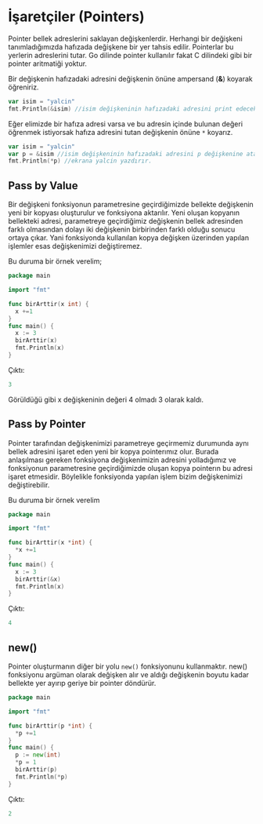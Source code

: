 # İşaretçiler (Pointers)

Pointer bellek adreslerini saklayan değişkenlerdir. Herhangi bir değişkeni tanımladığımızda hafızada değişkene bir yer tahsis edilir. Pointerlar bu yerlerin adreslerini tutar. Go dilinde pointer kullanılır fakat C dilindeki gibi bir pointer aritmatiği yoktur.

Bir değişkenin hafızadaki adresini değişkenin önüne ampersand (**&**) koyarak öğreniriz. 
```go
var isim = "yalcin"
fmt.Println(&isim) //isim değişkeninin hafızadaki adresini print edecek, örnek olarak 0xc000010200
```
Eğer elimizde bir hafıza adresi varsa ve bu adresin içinde bulunan değeri öğrenmek istiyorsak hafıza adresini tutan değişkenin önüne `*`  koyarız.
```go
var isim = "yalcin"
var p = &isim //isim değişkeninin hafızadaki adresini p değişkenine atadık
fmt.Println(*p) //ekrana yalcin yazdırır.
```

## Pass by Value

Bir değişkeni fonksiyonun parametresine geçirdiğimizde bellekte değişkenin yeni bir kopyası oluşturulur ve fonksiyona aktarılır. Yeni oluşan kopyanın bellekteki adresi, parametreye geçirdiğimiz değişkenin bellek adresinden farklı olmasından dolayı iki değişkenin birbirinden farklı olduğu sonucu ortaya çıkar. Yani fonksiyonda kullanılan kopya değişken üzerinden yapılan işlemler esas değişkenimizi değiştiremez.

Bu duruma bir örnek verelim;
```go
package main

import "fmt"

func birArttir(x int) {
  x +=1
}
func main() {
  x := 3
  birArttir(x)
  fmt.Println(x) 
}
```
Çıktı:
```go
3
```
Görüldüğü gibi x değişkeninin değeri 4 olmadı 3 olarak kaldı.

## Pass by Pointer

Pointer tarafından değişkenimizi parametreye geçirmemiz durumunda aynı bellek adresini işaret eden yeni bir kopya pointerımız olur. Burada anlaşılması gereken fonksiyona değişkenimizin adresini yolladığımız ve fonksiyonun parametresine geçirdiğimizde oluşan kopya pointerın bu adresi işaret etmesidir. Böylelikle fonksiyonda yapılan işlem bizim değişkenimizi değiştirebilir.

Bu duruma bir örnek verelim

```go
package main

import "fmt"

func birArttir(x *int) {
  *x +=1
}
func main() {
  x := 3
  birArttir(&x)
  fmt.Println(x) 
}
```
Çıktı:
```go
4
```
## new()

Pointer oluşturmanın diğer bir yolu `new()` fonksiyonunu kullanmaktır.
new() fonksiyonu argüman olarak değişken alır ve aldığı değişkenin boyutu kadar bellekte yer ayırıp geriye bir pointer döndürür.
```go
package main

import "fmt"

func birArttir(p *int) {
  *p +=1
}
func main() {
  p := new(int)
  *p = 1		
  birArttir(p)
  fmt.Println(*p) 
}
```
Çıktı:
```go
2
```
